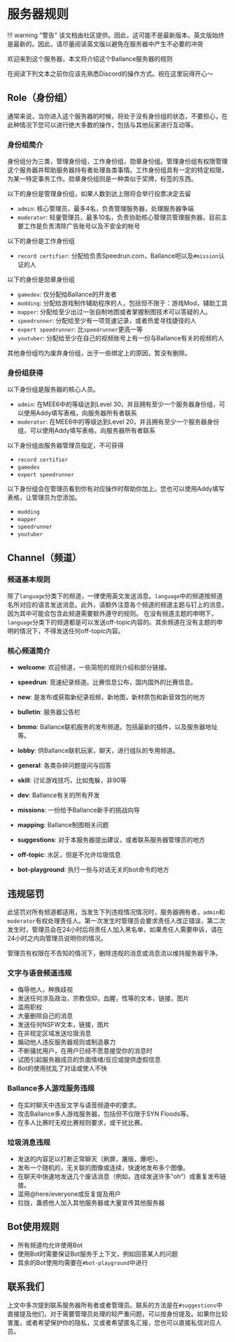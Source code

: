 # 服务器规则

!!! warning "警告"
    该文档由社区提供。因此，这可能不是最新版本。英文版始终是最新的。因此，请尽量阅读英文版以避免在服务器中产生不必要的冲突

欢迎来到这个服务器，本文将介绍这个Ballance服务器的规则

在阅读下列文本之前你应该先熟悉Discord的操作方式。祝在这里玩得开心～

## Role（身份组）

通常来说，当你进入这个服务器的时候，将处于没有身份组的状态，不要担心，在此种情况下您可以进行绝大多数的操作，包括与其他玩家进行互动等。

### 身份组简介

身份组分为三类，管理身份组，工作身份组，勋章身份组。管理身份组有权限管理这个服务器并帮助服务器持有者处理各类事情。工作身份组具有一定的特定权限，为某一特定事务工作。勋章身份组则是一种类似于奖牌，标签的东西。

以下的身份是管理身份组，如果人数到达上限将会举行投票决定去留

* `admin`: 核心管理员，最多4名，负责管理服务器，处理服务器争端
* `moderator`: 轻量管理员，最多10名，负责协助核心管理员管理服务器，目前主要工作是负责清除广告账号以及不安全的帐号

以下的身份是工作身份组

* `record certifier`: 分配给负责Speedrun.com，Ballance吧以及`#mission`认证的人

以下的身份是勋章身份组

* `gamedev`: 仅分配给Ballance的开发者
* `modding`: 分配给游戏制作辅助程序的人，包括但不限于：游戏Mod，辅助工具
* `mapper`: 分配给至少出过一张自制地图或者掌握制图技术可以答疑的人。
* `speedrunner`: 分配给至少有一项竞速记录，或者热爱寻找捷径的人
* `expert speedrunner`: 比`speedrunner`更高一等
* `youtuber`: 分配给至少在自己的视频账号上有一份与Ballance有关的视频的人

其他身份组均为废弃身份组，出于一些绑定上的原因，暂没有删除。

### 身份组获得

以下身份组是服务器的核心人员。

* `admin`: 在MEE6中的等级达到Level 30，并且拥有至少一个服务器身份组，可以使用Addy填写表格，向服务器所有者联系
* `moderator`: 在MEE6中的等级达到Level 20，并且拥有至少一个服务器身份组，可以使用Addy填写表格，向服务器所有者联系

以下身份组由服务器管理员指定，不可获得

* `record certifier`
* `gamedev`
* `expert speedrunner`

以下身份组会在管理员看到你有对应操作时帮助你加上。您也可以使用Addy填写表格，让管理员为您添加。

* `modding`
* `mapper`
* `speedrunner`
* `youtuber`

## Channel（频道）

### 频道基本规则

除了`language`分类下的频道，一律使用英文发送消息。`language`中的频道按频道名所对应的语言发送消息。此外，请额外注意各个频道的频道主题与钉上的消息，因为其中可能会包含此频道需要额外遵守的规则。
在没有频道主题的申明下，`language`分类下的频道都是可以发送off-topic内容的。其余频道在没有主题的申明的情况下，不得发送任何off-topic内容。

### 核心频道简介

* **welcome**: 欢迎频道，一些简短的规则介绍和部分链接。
* **speedrun**: 竞速纪录频道。比赛信息公布，国内国外的比赛信息。
* **new**:  是发布或获取新纪录视频，新地图，新材质包和新音效包的地方
* **bulletin**: 服务器公告栏

* **bmmo**: Ballance联机服务的发布频道。包括最新的插件，以及服务器地址等。
* **lobby**: 供Ballance联机玩家，聊天，进行组队的专用频道。

* **general**: 各类杂碎问题提问与回答
* **skill**: 讨论游戏技巧，比如鬼躲，非90等
* **dev**: Ballance有关的所有开发
* **missions**: 一份给予Ballance新手的挑战向导
* **mapping**: Ballance制图相关问题
* **suggestions**: 对于本服务器提出建议，或者联系服务器管理员的地方
* **off-topic**: 水区，但是不允许垃圾信息

* **bot-playground**: 执行一些与对话无关的bot命令的地方

## 违规惩罚

此惩罚对所有频道都适用，当发生下列违规情况情况时，服务器拥有者，`admin`和`moderator`有权处理责任人。第一次发生时管理员会要求责任人改正错误，第二次发生时，管理员会在24小时后将责任人加入黑名单，如果责任人需要申诉，请在24小时之内向管理员说明你的情况。

管理员有权限在不告知的情况下，删除违规的消息或消息流以维持服务器干净。

### 文字与语音频道违规
* 侮辱他人，种族歧视
* 发送任何涉及政治，宗教信仰，血腥，性等的文本，链接，图片
* 滥用职权
* 大量删除自己的消息
* 发送任何NSFW文本，链接，图片
* 在非规定区域发送垃圾消息
* 煽动他人违反服务器规则或制造暴力
* 不断骚扰用户，在用户已经不愿意接受你的消息时
* 试图引起服务器成员的负面情绪/反应或提供虚假信息
* Bot的使用扰乱了对话或使人不快

### Ballance多人游戏服务违规
* 在实时聊天中违反文字与语音频道中的要求。
* 攻击Ballance多人游戏服务器，包括但不仅限于SYN Floods等。
* 在多人比赛时无视比赛规则要求，或干扰比赛。

### 垃圾消息违规
* 发送的内容足以打断正常聊天（刷屏，屠版，爆吧）。
* 发布一个随机的，无关联的图像或连续，快速地发布多个图像。
* 在聊天中快速地发送几个废话消息（例如，连续发送许多”oh“）或重复发布链接。
* 滥用@here/everyone或反复提及用户
* 拉拢，蛊惑他人加入其他服务器或大量宣传其他服务器

## Bot使用规则

* 所有频道均允许使用Bot
* 使用Bot时需要保证Bot服务于上下文，例如回答某人的问题
* 其余的Bot使用均需要在`#bot-playground`中进行

## 联系我们

上文中多次提到联系服务器所有者或者管理员。联系的方法是在`#suggestions`中直接提及他们，对于需要管理员处理的较严重问题，可以按身份提及。如果你比较害羞，或者希望保护你的隐私，又或者希望匿名汇报，您也可以直接私信对应人员。
